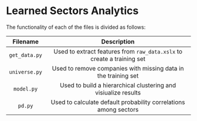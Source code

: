 # Learned Sectors Analytics

The functionality of each of the files is divided as follows:

|Filename|Description|
|:------:|:---------:|
|`get_data.py`|Used to extract features from `raw_data.xslx` to create a training set|
|`universe.py`|Used to remove companies with missing data in the training set|
|`model.py`|Used to build a hierarchical clustering and visiualize results|
|`pd.py`|Used to calculate default probability correlations among sectors|
